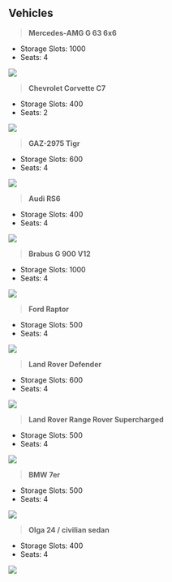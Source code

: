 ## Vehicles

> **Mercedes-AMG G 63 6x6**
* Storage Slots: 1000
* Seats: 4

![](https://i.ibb.co/6NNr3sp/Screenshot-20230117-163330.png)

> **Chevrolet Corvette C7**
* Storage Slots: 400
* Seats: 2

![](https://i.postimg.cc/j2R5pyXT/Screenshot-20230117-163146.png)

> **GAZ-2975 Tigr**
* Storage Slots: 600
* Seats: 4

![](https://i.postimg.cc/59rTkfN7/Screenshot-20230117-163040.png)

> **Audi RS6**
* Storage Slots: 400
* Seats: 4

![](https://i.postimg.cc/fT2cvbzy/Screenshot-20230117-162927.png)

> **Brabus G 900 V12**
* Storage Slots: 1000
* Seats: 4

![](https://i.postimg.cc/fWxZX3v7/Screenshot-20230117-162800.png)

> **Ford Raptor**
* Storage Slots: 500
* Seats: 4

![](https://de.share-your-photo.com/img/a666f5995a.png)

> **Land Rover Defender**
* Storage Slots: 600
* Seats: 4

![](https://i.postimg.cc/XNyhBT4T/Screenshot-20230117-162401.png)

> **Land Rover Range Rover Supercharged**
* Storage Slots: 500
* Seats: 4

![](https://de.share-your-photo.com/img/a4851387c4.png)

> **BMW 7er**
* Storage Slots: 500
* Seats: 4

![](https://de.share-your-photo.com/img/6b3ee34bed.png)

> **Olga 24 / civilian sedan**
* Storage Slots: 400
* Seats: 4

![](https://de.share-your-photo.com/img/c7eb4c12ed.png)